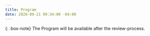 ```yaml
---
title: Program
date: 2020-09-21 09:34:00 -04:00
---
```


{: .box-note}
The Program will be available after the review-process.



